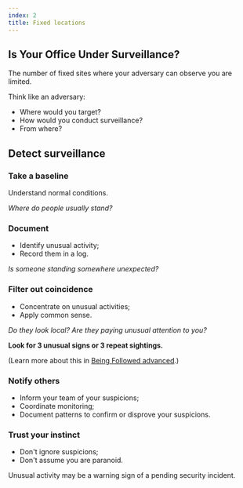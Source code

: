 ```yaml
---
index: 2
title: Fixed locations
---
```

## Is Your Office Under Surveillance?

The number of fixed sites where your adversary can observe you are limited. 

Think like an adversary:

*	Where would you target?
*	How would you conduct surveillance? 
*	From where?

## Detect surveillance

### Take a baseline 

Understand normal conditions. 

_Where do people usually stand?_

### Document 

*	Identify unusual activity;
*	Record them in a log.

_Is someone standing somewhere unexpected?_

### Filter out coincidence 

*	Concentrate on unusual activities;
*	Apply common sense.

_Do they look local? Are they paying unusual attention to you?_

**Look for 3 unusual signs or 3 repeat sightings.**

(Learn more about this in [Being Followed advanced](umbrella://work/being-followed/advanced).)

### Notify others

*	Inform your team of your suspicions;
*	Coordinate monitoring;
*	Document patterns to confirm or disprove your suspicions. 
 
### Trust your instinct 

*	Don't ignore suspicions;
*	Don't assume you are paranoid. 

Unusual activity may be a warning sign of a pending security incident.